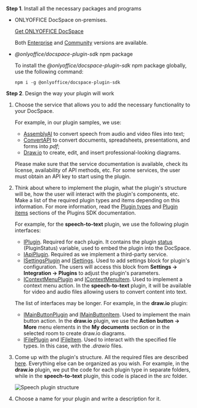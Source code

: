 **Step 1**. Install all the necessary packages and programs

* ONLYOFFICE DocSpace on-premises.

  [Get ONLYOFFICE DocSpace](https://www.onlyoffice.com/download-docspace.aspx?from=api#docspace-enterprise)

  Both [Enterprise](https://helpcenter.onlyoffice.com/installation/docspace-enterprise-index.aspx?from=api) and [Community](https://helpcenter.onlyoffice.com/installation/docspace-community-index.aspx?from=api) versions are available.

* *@onlyoffice/docspace-plugin-sdk* npm package

  To install the *@onlyoffice/docspace-plugin-sdk* npm package globally, use the following command:

  ```
  npm i -g @onlyoffice/docspace-plugin-sdk
  ```

**Step 2**. Design the way your plugin will work

1. Choose the service that allows you to add the necessary functionality to your DocSpace.

   For example, in our plugin samples, we use:

   * [AssemblyAI](https://www.assemblyai.com/) to convert speech from audio and video files into text;
   * [ConvertAPI](https://www.convertapi.com/) to convert documents, spreadsheets, presentations, and forms into *pdf*;
   * [Draw.io](https://www.drawio.com/) to create, edit, and insert professional-looking diagrams.

   Please make sure that the service documentation is available, check its license, availability of API methods, etc. For some services, the user must obtain an API key to start using the plugin.

2. Think about where to implement the plugin, what the plugin's structure will be, how the user will interact with the plugin's components, etc. Make a list of the required plugin types and items depending on this information. For more information, read the [Plugin types](/docspace/pluginssdk/codingplugin/plugintypes) and [Plugin items](/docspace/pluginssdk/codingplugin/pluginitems) sections of the Plugins SDK documentation.

   For example, for the **speech-to-text** plugin, we use the following plugin interfaces:

   * [IPlugin](/docspace/pluginssdk/codingplugin/plugintypes/plugin). Required for each plugin. It contains the plugin [status](/docspace/pluginssdk/codingplugin/plugintypes/plugin#status) (PluginStatus) variable, used to embed the plugin into the DocSpace.
   * [IApiPlugin](/docspace/pluginssdk/codingplugin/plugintypes/apiplugin). Required as we implement a third-party service.
   * [ISettingsPlugin](/docspace/pluginssdk/codingplugin/plugintypes/settingsplugin) and [ISettings](https://github.com/ONLYOFFICE/docspace-plugin-sdk/blob/master/src/interfaces/settings/ISettings.ts). Used to add settings block for plugin's configuration. The users will access this block from **Settings -> Integration -> Plugins** to adjust the plugin's parameters.
   * [IContextMenuPlugin](/docspace/pluginssdk/codingplugin/plugintypes/contextmenuplugin) and [IContextMenuItem](/docspace/pluginssdk/codingplugin/pluginitems/contextmenuitem). Used to implement a context menu action. In the **speech-to-text** plugin, it will be available for video and audio files allowing users to convert content into text.

   The list of interfaces may be longer. For example, in the **draw\.io** plugin:

   * [IMainButtonPlugin](/docspace/pluginssdk/codingplugin/plugintypes/mainbuttonplugin) and [IMainButtonItem](/docspace/pluginssdk/codingplugin/pluginitems/mainbuttonitem). Used to implement the main button action. In the **draw\.io** plugin, we use the **Action button -> More** menu elements in the **My documents** section or in the selected room to create draw\.io diagrams.
   * [IFilePlugin](/docspace/pluginssdk/codingplugin/plugintypes/fileplugin) and [IFileItem](/docspace/pluginssdk/codingplugin/pluginitems/fileitem). Used to interact with the specified file types. In this case, with the *.drawio* files.

3. Come up with the plugin's structure. All the required files are described [here](/docspace/pluginssdk/structure). Everything else can be organized as you wish. For example, in the **draw\.io** plugin, we put the code for each plugin type in separate folders, while in the **speech-to-text** plugin, this code is placed in the *src* folder.

   ![Speech plugin structure](/assets/images/docspace/speech-plugin-structure.png)

4. Choose a name for your plugin and write a description for it.
